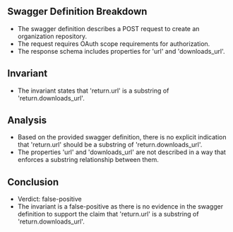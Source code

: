 ## Swagger Definition Breakdown
- The swagger definition describes a POST request to create an organization repository.
- The request requires OAuth scope requirements for authorization.
- The response schema includes properties for 'url' and 'downloads_url'.

## Invariant
- The invariant states that 'return.url' is a substring of 'return.downloads_url'.

## Analysis
- Based on the provided swagger definition, there is no explicit indication that 'return.url' should be a substring of 'return.downloads_url'.
- The properties 'url' and 'downloads_url' are not described in a way that enforces a substring relationship between them.

## Conclusion
- Verdict: false-positive
- The invariant is a false-positive as there is no evidence in the swagger definition to support the claim that 'return.url' is a substring of 'return.downloads_url'.
